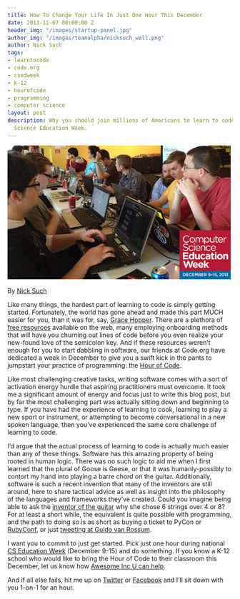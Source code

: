 ```yaml
---
title: How To Change Your Life In Just One Hour This December
date: 2013-11-07 00:00:00 Z
header_img: "/images/startup-panel.jpg"
author_img: "/images/teamalpha/nicksuch_wall.png"
author: Nick Such
tags:
- learntocode
- code.org
- csedweek
- k-12
- hourofcode
- programming
- computer science
layout: post
description: Why you should join millions of Americans to learn to code during Computer
  Science Education Week.
---
```


<img src="/images/blog/hour-of-code-promo.jpg" alt="Kids learning to code with CSEdWeek logo">

By [Nick Such](https://plus.google.com/+NickSuch/)

Like many things, the hardest part of learning to code is simply getting started. Fortunately, the world has gone ahead and made this part MUCH easier for you, than it was for, say, [Grace Hopper](http://en.wikipedia.org/wiki/Grace_Hopper). There are a plethora of [free resources](http://www.codecademy.com/) available on the web, many employing onboarding methods that will have you churning out lines of code before you even realize your new-found love of the semicolon key. And if these resources weren’t enough for you to start dabbling in software, our friends at Code.org have dedicated a week in December to give you a swift kick in the pants to jumpstart your practice of programming: the [Hour of Code](http://code.org/hourofcode).

<!--more-->

Like most challenging creative tasks, writing software comes with a sort of activation energy hurdle that aspiring practitioners must overcome. It took me a significant amount of energy and focus just to write this blog post, but by far the most challenging part was actually sitting down and beginning to type. If you have had the experience of learning to cook, learning to play a new sport or instrument, or attempting to become conversational in a new spoken language, then you’ve experienced the same core challenge of learning to code. 

I’d argue that the actual process of learning to code is actually much easier than any of these things. Software has this amazing property of being rooted in human logic. There was no such logic to aid me when I first learned that the plural of Goose is Geese, or that it was humanly-possibly to contort my hand into playing a barre chord on the guitar. Additionally, software is such a recent invention that many of the inventors are still around, here to share tactical advice as well as insight into the philosophy of the languages and frameworks they’ve created. Could you imagine being able to ask the [inventor of the guitar](http://en.wikipedia.org/wiki/Guitar#History) why she chose 6 strings over 4 or 8? For at least a short while, the equivalent is quite possible with programming, and the path to doing so is as short as buying a ticket to PyCon or [RubyConf](http://rubyconf.org/), or just [tweeting at Guido van Rossum](https://twitter.com/gvanrossum).

I want you to commit to just get started. Pick just one hour during national [CS Education Week](http://csedweek.org/) (December 9-15) and do something. If you know a K-12 school who would like to bring the Hour of Code to their classroom this December, let us know how [Awesome Inc U can help](http://awesomeincu.com/hourofcode.html).

And if all else fails, hit me up on [Twitter](https://twitter.com/aerosuch) or [Facebook](https://www.facebook.com/nicksuch) and I’ll sit down with you 1-on-1 for an hour.